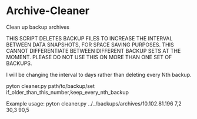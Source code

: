 # Archive-Cleaner
Clean up backup archives

THIS SCRIPT DELETES BACKUP FILES TO INCREASE THE INTERVAL BETWEEN DATA SNAPSHOTS, FOR SPACE SAVING PURPOSES. THIS CANNOT DIFFERENTIATE BETWEEN DIFFERENT BACKUP SETS AT THE MOMENT. PLEASE DO NOT USE THIS ON MORE THAN ONE SET OF BACKUPS.

I will be changing the interval to days rather than deleting every Nth backup.


pyton cleaner.py path/to/backup/set if_older_than_this_number,keep_every_nth_backup

Example usage:
pyton cleaner.py ../../backups/archives/10.102.81.196 7,2 30,3 90,5

